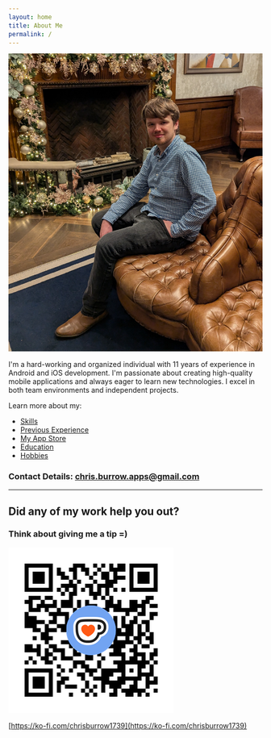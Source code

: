 ```yaml
---
layout: home
title: About Me
permalink: /
---
```


![Picture of myself](/images/chris_burrow.jpg)

I'm a hard-working and organized individual with 11 years of experience in Android and iOS development. I'm passionate about creating high-quality mobile applications and always eager to learn new technologies.  I excel in both team environments and independent projects.

Learn more about my:

* [Skills](/cv/skills)
* [Previous Experience](/cv/previous-experience)
* [My App Store](/apps)
* [Education](/cv/education)
* [Hobbies](/hobbies/home)

### Contact Details: [chris.burrow.apps@gmail.com](mailto:chris.burrow.apps@gmail.com)

--- 

## Did any of my work help you out?

### Think about giving me a tip =)

![Ko-Fi QR](/images/kofi_qrcode.png)

[https://ko-fi.com/chrisburrow1739](https://ko-fi.com/chrisburrow1739)
